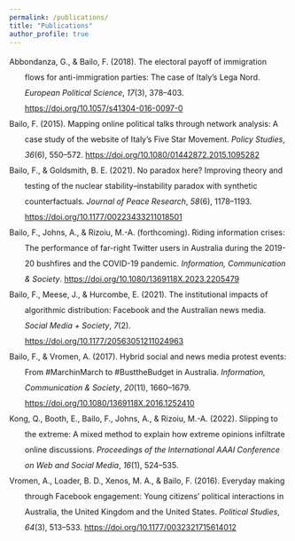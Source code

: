 ```yaml
---
permalink: /publications/
title: "Publications"
author_profile: true
---
```


<div class="csl-bib-body" style="line-height: 2; margin-left: 2em; text-indent:-2em;">
  <div class="csl-entry">Abbondanza, G., &amp; Bailo, F. (2018). The electoral payoff of immigration flows for anti-immigration parties: The case of Italy’s Lega Nord. <i>European Political Science</i>, <i>17</i>(3), 378–403. <a href="https://doi.org/10.1057/s41304-016-0097-0">https://doi.org/10.1057/s41304-016-0097-0</a></div>
  <span class="Z3988" title="url_ver=Z39.88-2004&amp;ctx_ver=Z39.88-2004&amp;rfr_id=info%3Asid%2Fzotero.org%3A2&amp;rft_id=info%3Adoi%2F10.1057%2Fs41304-016-0097-0&amp;rft_val_fmt=info%3Aofi%2Ffmt%3Akev%3Amtx%3Ajournal&amp;rft.genre=article&amp;rft.atitle=The%20electoral%20payoff%20of%20immigration%20flows%20for%20anti-immigration%20parties%3A%20The%20case%20of%20Italy%E2%80%99s%20Lega%20Nord&amp;rft.jtitle=European%20Political%20Science&amp;rft.stitle=Eur%20Polit%20Sci&amp;rft.volume=17&amp;rft.issue=3&amp;rft.aufirst=Gabriele&amp;rft.aulast=Abbondanza&amp;rft.au=Gabriele%20Abbondanza&amp;rft.au=Francesco%20Bailo&amp;rft.date=2018-09&amp;rft.pages=378-403&amp;rft.spage=378&amp;rft.epage=403&amp;rft.issn=1680-4333%2C%201682-0983&amp;rft.language=en"></span>
  <div class="csl-entry">Bailo, F. (2015). Mapping online political talks through network analysis: A case study of the website of Italy’s Five Star Movement. <i>Policy Studies</i>, <i>36</i>(6), 550–572. <a href="https://doi.org/10.1080/01442872.2015.1095282">https://doi.org/10.1080/01442872.2015.1095282</a></div>
  <span class="Z3988" title="url_ver=Z39.88-2004&amp;ctx_ver=Z39.88-2004&amp;rfr_id=info%3Asid%2Fzotero.org%3A2&amp;rft_id=info%3Adoi%2F10.1080%2F01442872.2015.1095282&amp;rft_val_fmt=info%3Aofi%2Ffmt%3Akev%3Amtx%3Ajournal&amp;rft.genre=article&amp;rft.atitle=Mapping%20online%20political%20talks%20through%20network%20analysis%3A%20A%20case%20study%20of%20the%20website%20of%20Italy%E2%80%99s%20Five%20Star%20Movement&amp;rft.jtitle=Policy%20Studies&amp;rft.volume=36&amp;rft.issue=6&amp;rft.aufirst=Francesco&amp;rft.aulast=Bailo&amp;rft.au=Francesco%20Bailo&amp;rft.date=2015&amp;rft.pages=550-572&amp;rft.spage=550&amp;rft.epage=572"></span>
  <div class="csl-entry">Bailo, F., &amp; Goldsmith, B. E. (2021). No paradox here? Improving theory and testing of the nuclear stability–instability paradox with synthetic counterfactuals. <i>Journal of Peace Research</i>, <i>58</i>(6), 1178–1193. <a href="https://doi.org/10.1177/00223433211018501">https://doi.org/10.1177/00223433211018501</a></div>
  <span class="Z3988" title="url_ver=Z39.88-2004&amp;ctx_ver=Z39.88-2004&amp;rfr_id=info%3Asid%2Fzotero.org%3A2&amp;rft_id=info%3Adoi%2F10.1177%2F00223433211018501&amp;rft_val_fmt=info%3Aofi%2Ffmt%3Akev%3Amtx%3Ajournal&amp;rft.genre=article&amp;rft.atitle=No%20paradox%20here%3F%20Improving%20theory%20and%20testing%20of%20the%20nuclear%20stability%E2%80%93instability%20paradox%20with%20synthetic%20counterfactuals&amp;rft.jtitle=Journal%20of%20Peace%20Research&amp;rft.stitle=J.%20Peace%20Res.&amp;rft.volume=58&amp;rft.issue=6&amp;rft.aufirst=Francesco&amp;rft.aulast=Bailo&amp;rft.au=Francesco%20Bailo&amp;rft.au=Benjamin%20E%20Goldsmith&amp;rft.date=2021-11-01&amp;rft.pages=1178-1193&amp;rft.spage=1178&amp;rft.epage=1193&amp;rft.issn=0022-3433&amp;rft.language=en"></span>
  <div class="csl-entry">Bailo, F., Johns, A., &amp; Rizoiu, M.-A. (forthcoming). Riding information crises: The performance of far-right Twitter users in Australia during the 2019-20 bushfires and the COVID-19 pandemic. <i>Information, Communication &amp; Society</i>. <a href="https://doi.org/10.1080/1369118X.2023.2205479">https://doi.org/10.1080/1369118X.2023.2205479</a></div>
  <span class="Z3988" title="url_ver=Z39.88-2004&amp;ctx_ver=Z39.88-2004&amp;rfr_id=info%3Asid%2Fzotero.org%3A2&amp;rft_id=info%3Adoi%2F10.1080%2F1369118X.2023.2205479&amp;rft_val_fmt=info%3Aofi%2Ffmt%3Akev%3Amtx%3Ajournal&amp;rft.genre=article&amp;rft.atitle=Riding%20information%20crises%3A%20The%20performance%20of%20far-right%20Twitter%20users%20in%20Australia%20during%20the%202019-20%20bushfires%20and%20the%20COVID-19%20pandemic&amp;rft.jtitle=Information%2C%20Communication%20%26%20Society&amp;rft.aufirst=Francesco&amp;rft.aulast=Bailo&amp;rft.au=Francesco%20Bailo&amp;rft.au=Amelia%20Johns&amp;rft.au=Marian-Andrei%20Rizoiu"></span>
  <div class="csl-entry">Bailo, F., Meese, J., &amp; Hurcombe, E. (2021). The institutional impacts of algorithmic distribution: Facebook and the Australian news media. <i>Social Media + Society</i>, <i>7</i>(2). <a href="https://doi.org/10.1177/20563051211024963">https://doi.org/10.1177/20563051211024963</a></div>
  <span class="Z3988" title="url_ver=Z39.88-2004&amp;ctx_ver=Z39.88-2004&amp;rfr_id=info%3Asid%2Fzotero.org%3A2&amp;rft_id=info%3Adoi%2F10.1177%2F20563051211024963&amp;rft_val_fmt=info%3Aofi%2Ffmt%3Akev%3Amtx%3Ajournal&amp;rft.genre=article&amp;rft.atitle=The%20institutional%20impacts%20of%20algorithmic%20distribution%3A%20Facebook%20and%20the%20Australian%20news%20media&amp;rft.jtitle=Social%20Media%20%2B%20Society&amp;rft.stitle=Soc.%20Media%20Soc.&amp;rft.volume=7&amp;rft.issue=2&amp;rft.aufirst=Francesco&amp;rft.aulast=Bailo&amp;rft.au=Francesco%20Bailo&amp;rft.au=James%20Meese&amp;rft.au=Edward%20Hurcombe&amp;rft.date=2021-04-01&amp;rft.issn=2056-3051&amp;rft.language=en"></span>
  <div class="csl-entry">Bailo, F., &amp; Vromen, A. (2017). Hybrid social and news media protest events: From #MarchinMarch to #BusttheBudget in Australia. <i>Information, Communication &amp; Society</i>, <i>20</i>(11), 1660–1679. <a href="https://doi.org/10.1080/1369118X.2016.1252410">https://doi.org/10.1080/1369118X.2016.1252410</a></div>
  <span class="Z3988" title="url_ver=Z39.88-2004&amp;ctx_ver=Z39.88-2004&amp;rfr_id=info%3Asid%2Fzotero.org%3A2&amp;rft_id=info%3Adoi%2F10.1080%2F1369118X.2016.1252410&amp;rft_val_fmt=info%3Aofi%2Ffmt%3Akev%3Amtx%3Ajournal&amp;rft.genre=article&amp;rft.atitle=Hybrid%20social%20and%20news%20media%20protest%20events%3A%20from%20%23MarchinMarch%20to%20%23BusttheBudget%20in%20Australia&amp;rft.jtitle=Information%2C%20Communication%20%26%20Society&amp;rft.stitle=Inf%20Commun%20Soc&amp;rft.volume=20&amp;rft.issue=11&amp;rft.aufirst=Francesco&amp;rft.aulast=Bailo&amp;rft.au=Francesco%20Bailo&amp;rft.au=Ariadne%20Vromen&amp;rft.date=2017-11-02&amp;rft.pages=1660-1679&amp;rft.spage=1660&amp;rft.epage=1679&amp;rft.issn=1369-118X"></span>
  <div class="csl-entry">Kong, Q., Booth, E., Bailo, F., Johns, A., &amp; Rizoiu, M.-A. (2022). Slipping to the extreme: A mixed method to explain how extreme opinions infiltrate online discussions. <i>Proceedings of the International AAAI Conference on Web and Social Media</i>, <i>16</i>(1), 524–535.</div>
  <span class="Z3988" title="url_ver=Z39.88-2004&amp;ctx_ver=Z39.88-2004&amp;rfr_id=info%3Asid%2Fzotero.org%3A2&amp;rft_val_fmt=info%3Aofi%2Ffmt%3Akev%3Amtx%3Ajournal&amp;rft.genre=article&amp;rft.atitle=Slipping%20to%20the%20extreme%3A%20A%20mixed%20method%20to%20explain%20how%20extreme%20opinions%20infiltrate%20online%20discussions&amp;rft.jtitle=Proceedings%20of%20the%20International%20AAAI%20Conference%20on%20Web%20and%20Social%20Media&amp;rft.stitle=Proc%20Int%20AAAI%20Conf%20Weblogs%20Soc%20Media&amp;rft.volume=16&amp;rft.issue=1&amp;rft.aufirst=Quyu&amp;rft.aulast=Kong&amp;rft.au=Quyu%20Kong&amp;rft.au=Emily%20Booth&amp;rft.au=Francesco%20Bailo&amp;rft.au=Amelia%20Johns&amp;rft.au=Marian-Andrei%20Rizoiu&amp;rft.date=2022-05&amp;rft.pages=524-535&amp;rft.spage=524&amp;rft.epage=535&amp;rft.issn=2162-3449"></span>
  <div class="csl-entry">Vromen, A., Loader, B. D., Xenos, M. A., &amp; Bailo, F. (2016). Everyday making through Facebook engagement: Young citizens’ political interactions in Australia, the United Kingdom and the United States. <i>Political Studies</i>, <i>64</i>(3), 513–533. <a href="https://doi.org/10.1177/0032321715614012">https://doi.org/10.1177/0032321715614012</a></div>
  <span class="Z3988" title="url_ver=Z39.88-2004&amp;ctx_ver=Z39.88-2004&amp;rfr_id=info%3Asid%2Fzotero.org%3A2&amp;rft_id=info%3Adoi%2F10.1177%2F0032321715614012&amp;rft_val_fmt=info%3Aofi%2Ffmt%3Akev%3Amtx%3Ajournal&amp;rft.genre=article&amp;rft.atitle=Everyday%20making%20through%20Facebook%20engagement%3A%20Young%20citizens'%20political%20interactions%20in%20Australia%2C%20the%20United%20Kingdom%20and%20the%20United%20States&amp;rft.jtitle=Political%20Studies&amp;rft.stitle=Political%20Studies&amp;rft.volume=64&amp;rft.issue=3&amp;rft.aufirst=Ariadne&amp;rft.aulast=Vromen&amp;rft.au=Ariadne%20Vromen&amp;rft.au=Brian%20D.%20Loader&amp;rft.au=Michael%20A.%20Xenos&amp;rft.au=Francesco%20Bailo&amp;rft.date=2016-03-14&amp;rft.pages=513-533&amp;rft.spage=513&amp;rft.epage=533&amp;rft.issn=0032-3217%2C%201467-9248&amp;rft.language=en"></span>
</div>
